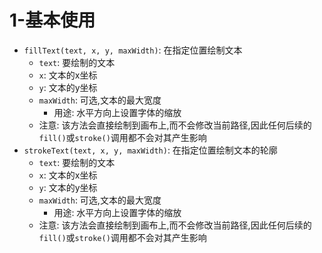 # 1-基本使用

- `fillText(text, x, y, maxWidth)`: 在指定位置绘制文本
    - `text`: 要绘制的文本
    - `x`: 文本的x坐标
    - `y`: 文本的y坐标
    - `maxWidth`: 可选,文本的最大宽度
      - 用途: 水平方向上设置字体的缩放
    - 注意: 该方法会直接绘制到画布上,而不会修改当前路径,因此任何后续的`fill()`或`stroke()`调用都不会对其产生影响
- `strokeText(text, x, y, maxWidth)`: 在指定位置绘制文本的轮廓
    - `text`: 要绘制的文本
    - `x`: 文本的x坐标
    - `y`: 文本的y坐标
    - `maxWidth`: 可选,文本的最大宽度
      - 用途: 水平方向上设置字体的缩放
    - 注意: 该方法会直接绘制到画布上,而不会修改当前路径,因此任何后续的`fill()`或`stroke()`调用都不会对其产生影响